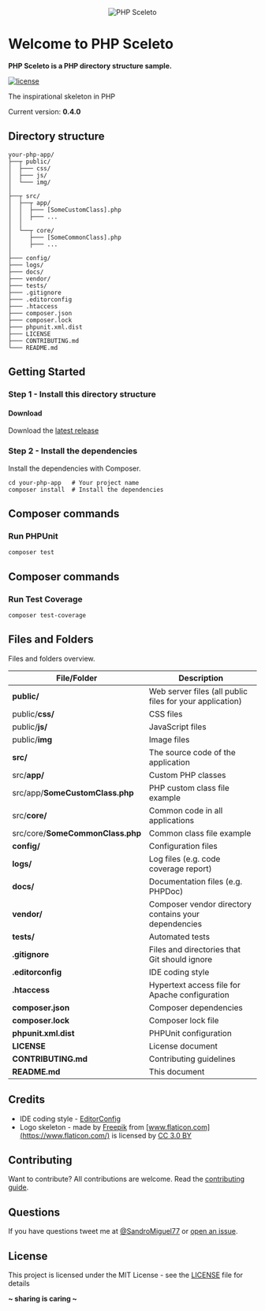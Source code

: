 <p align="center"><img src="http://sandromiguel.com/host/php-sceleto.png" alt="PHP Sceleto" /></p>

# Welcome to PHP Sceleto
**PHP Sceleto is a PHP directory structure sample.**

[![license](https://img.shields.io/badge/License-MIT-blue.svg?style=flat)](LICENSE)

The inspirational skeleton in PHP

Current version: **0.4.0**

## Directory structure
```
your-php-app/
├──┬ public/
│  ├─── css/
│  ├─── js/
│  └─── img/
│
├──┬ src/
│  ├──┬ app/
│  │  ├─── [SomeCustomClass].php
│  │  ├─── ...
│  │  
│  └──┬ core/
│     ├─── [SomeCommonClass].php
│     ├─── ...
│
├─── config/
├─── logs/
├─── docs/
├─── vendor/
├─── tests/
├─── .gitignore
├─── .editorconfig
├─── .htaccess
├─── composer.json
├─── composer.lock
├─── phpunit.xml.dist
├─── LICENSE
├─── CONTRIBUTING.md
└─── README.md
```

## Getting Started

### Step 1 - Install this directory structure
#### Download
Download the [latest release](https://github.com/SandroMiguel/php-sceleto/archive/v.0.3.zip)

### Step 2 - Install the dependencies
Install the dependencies with Composer.
```
cd your-php-app   # Your project name
composer install  # Install the dependencies
```

## Composer commands
### Run PHPUnit
```
composer test
```

## Composer commands
### Run Test Coverage
```
composer test-coverage
```

## Files and Folders
Files and folders overview.

| File/Folder | Description |
| --- | --- |
| **public/** | Web server files (all public files for your application) |
| public/**css/** | CSS files |
| public/**js/** | JavaScript files |
| public/**img** | Image files |
| **src/** | The source code of the application |
| src/**app/** | Custom PHP classes |
| src/app/**SomeCustomClass.php** | PHP custom class file example |
| src/**core/** | Common code in all applications |
| src/core/**SomeCommonClass.php** | Common class file example |
| **config/** | Configuration files |
| **logs/** | Log files (e.g. code coverage report) |
| **docs/** | Documentation files (e.g. PHPDoc) |
| **vendor/** | Composer vendor directory contains your dependencies |
| **tests/** | Automated tests |
| **.gitignore** | Files and directories that Git should ignore |
| **.editorconfig** | IDE coding style |
| **.htaccess** | Hypertext access file for Apache configuration |
| **composer.json** | Composer dependencies |
| **composer.lock** | Composer lock file |
| **phpunit.xml.dist** | PHPUnit configuration |
| **LICENSE** | License document |
| **CONTRIBUTING.md** | Contributing guidelines |
| **README.md** | This document |

## Credits
- IDE coding style - [EditorConfig](https://editorconfig.org/)
- Logo skeleton - made by [Freepik](http://www.freepik.com) from [www.flaticon.com](https://www.flaticon.com/) is 
licensed by [CC 3.0 BY](http://creativecommons.org/licenses/by/3.0/)

## Contributing
Want to contribute? All contributions are welcome. Read the [contributing guide](CONTRIBUTING.md).

## Questions
If you have questions tweet me at [@SandroMiguel77](https://twitter.com/SandroMiguel77) or [open an issue](https://github.com/SandroMiguel/php-sceleto/issues/new).

## License
This project is licensed under the MIT License - see the [LICENSE](LICENSE) file for details

**~ sharing is caring ~**
